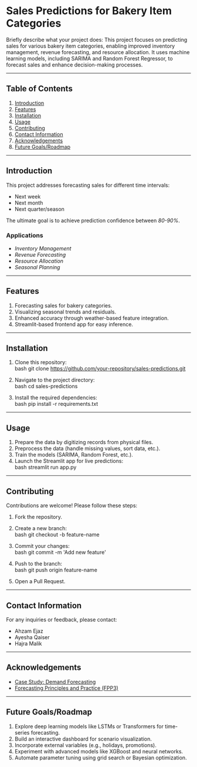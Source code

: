 # Sales Predictions for Bakery Item Categories

Briefly describe what your project does: This project focuses on predicting sales for various bakery item categories, enabling improved inventory management, revenue forecasting, and resource allocation. It uses machine learning models, including SARIMA and Random Forest Regressor, to forecast sales and enhance decision-making processes.

---

## Table of Contents

1. [Introduction](#introduction)  
2. [Features](#features)  
3. [Installation](#installation)  
4. [Usage](#usage)  
5. [Contributing](#contributing)  
6. [Contact Information](#contact-information)  
7. [Acknowledgements](#acknowledgements)  
8. [Future Goals/Roadmap](#future-goalsroadmap)  

---

## Introduction

This project addresses forecasting sales for different time intervals:

- Next week  
- Next month  
- Next quarter/season  

The ultimate goal is to achieve prediction confidence between *80-90%*.

### Applications

- *Inventory Management*  
- *Revenue Forecasting*  
- *Resource Allocation*  
- *Seasonal Planning*  

---

## Features

1. Forecasting sales for bakery categories.  
2. Visualizing seasonal trends and residuals.  
3. Enhanced accuracy through weather-based feature integration.  
4. Streamlit-based frontend app for easy inference.  

---

## Installation

1. Clone this repository:  
   bash
   git clone https://github.com/your-repository/sales-predictions.git
   
2. Navigate to the project directory:  
   bash
   cd sales-predictions
   
3. Install the required dependencies:  
   bash
   pip install -r requirements.txt
   

---

## Usage

1. Prepare the data by digitizing records from physical files.  
2. Preprocess the data (handle missing values, sort data, etc.).  
3. Train the models (SARIMA, Random Forest, etc.).  
4. Launch the Streamlit app for live predictions:  
   bash
   streamlit run app.py
   

---

## Contributing

Contributions are welcome! Please follow these steps:

1. Fork the repository.  
2. Create a new branch:  
   bash
   git checkout -b feature-name
   
3. Commit your changes:  
   bash
   git commit -m 'Add new feature'
   
4. Push to the branch:  
   bash
   git push origin feature-name
   
5. Open a Pull Request.  

---

## Contact Information

For any inquiries or feedback, please contact:

- Ahzam Ejaz  
- Ayesha Qaiser  
- Hajra Malik  

---

## Acknowledgements

- [Case Study: Demand Forecasting](https://nicolas-vandeput.medium.com/an-end-to-end-supply-chain-optimization-case-study-part-1-demand-forecasting-2f071b81a490)  
- [Forecasting Principles and Practice (FPP3)](https://otexts.com/fpp3/)  

---

## Future Goals/Roadmap

1. Explore deep learning models like LSTMs or Transformers for time-series forecasting.  
2. Build an interactive dashboard for scenario visualization.  
3. Incorporate external variables (e.g., holidays, promotions).  
4. Experiment with advanced models like XGBoost and neural networks.  
5. Automate parameter tuning using grid search or Bayesian optimization.
